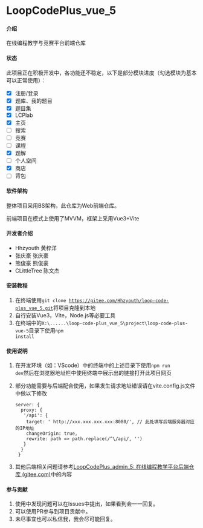 # LoopCodePlus_vue_5

#### 介绍
在线编程教学与竞赛平台前端仓库

#### 状态

此项目正在积极开发中，各功能还不稳定，以下是部分模块进度（勾选模块为基本可以正常使用）：

- [x] 注册/登录
- [x] 题库、我的题目
- [x] 题目集
- [x] LCPlab
- [x] 主页
- [ ] 搜索
- [ ] 竞赛
- [ ] 课程
- [x] 题解
- [ ] 个人空间
- [x] 商店
- [ ] 背包

#### 软件架构
整体项目采用BS架构，此仓库为Web前端仓库。

前端项目在模式上使用了MVVM，框架上采用Vue3+Vite

#### 开发者介绍

- Hhzyouth 黄梓洋
- 张庆豪 张庆豪
- 熊俊豪 熊俊豪
- CLittleTree 陈文杰

#### 安装教程

1.  在终端使用<code>git clone https://gitee.com/Hhzyouth/loop-code-plus_vue_5.git</code>将项目克隆到本地
2.  自行安装Vue3，Vite，Node.js等必要工具
3.  在终端中的<code>X:\\......\loop-code-plus_vue_5\project\loop-code-plus-vue-5</code>目录下使用<code>npm install</code>

#### 使用说明

1. 在开发环境（如：VScode）中的终端中的上述目录下使用<code>npm run dev</code>然后在浏览器地址栏中使用终端中展示出的链接打开此项目网页

2. 部分功能需要与后端配合使用，如果发生请求地址错误请在vite.config.js文件中做以下修改

   ```
   server: {
     proxy: {
      '/api': {
       target: ' http://xxx.xxx.xxx.xxx:8080/', // 此处填写后端服务器对应的IP地址
       changeOrigin: true,
       rewrite: path => path.replace(/^\/api/, '') 
      }
     }
    }
   ```

   

3. 其他后端相关问题请参考[LoopCodePlus_admin_5: 在线编程教学平台后端仓库 (gitee.com)](https://gitee.com/Hhzyouth/loop-code-plus_admin_5)中的内容

#### 参与贡献

1.  使用中发现问题可以在Issues中提出，如果看到会一一回复。
2.  可以使用PR参与到项目贡献中。
3.  未尽事宜也可以私信我，我会尽可能回复。
